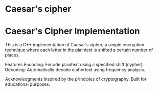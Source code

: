 # Caesar's cipher

# Caesar's Cipher Implementation
This is a C++ implementation of Caesar's cipher, a simple encryption technique where each letter in the plaintext is shifted a certain number of places.

Features
Encoding: Encode plaintext using a specified shift (cypher).
Decoding: Automatically decode ciphertext using frequency analysis.

Acknowledgments
Inspired by the principles of cryptography.
Built for educational purposes.
